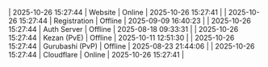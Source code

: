 | 2025-10-26 15:27:44 | Website | Online | 2025-10-26 15:27:41 |
| 2025-10-26 15:27:44 | Registration | Offline | 2025-09-09 16:40:23 |
| 2025-10-26 15:27:44 | Auth Server | Offline | 2025-08-18 09:33:31 |
| 2025-10-26 15:27:44 | Kezan (PvE) | Offline | 2025-10-11 12:51:30 |
| 2025-10-26 15:27:44 | Gurubashi (PvP) | Offline | 2025-08-23 21:44:06 |
| 2025-10-26 15:27:44 | Cloudflare | Online | 2025-10-26 15:27:41 |
